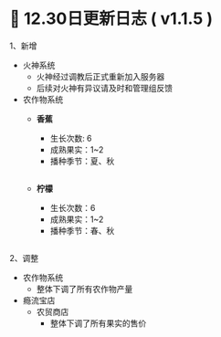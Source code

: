 # 🧾 12.30日更新日志 ( v1.1.5 )

1、新增

* 火神系统
  * 火神经过调教后正式重新加入服务器
  * 后续对火神有异议请及时和管理组反馈
* 农作物系统
  *   **香蕉**

      * 生长次数: 6
      * 成熟果实：1\~2
      * 播种季节：夏、秋

      <figure><img src="https://sjwx.easydoc.xyz/95040344/files/lcaswwha.png" alt=""><figcaption></figcaption></figure>
  *   **柠檬**

      * 生长次数：6
      * 成熟果实：1\~2
      * 播种季节：春、秋

      <figure><img src="https://sjwx.easydoc.xyz/95040344/files/lcasvmaq.png" alt=""><figcaption></figcaption></figure>

2、调整

* 农作物系统
  * 整体下调了所有农作物产量
* 瘾流宝店
  * 农贸商店
    * 整体下调了所有果实的售价
